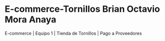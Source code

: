 # E-commerce-Tornillos Brian Octavio Mora Anaya
E-commerce | Equipo 1 | Tienda de Tornillos | Pago a Proveedores
